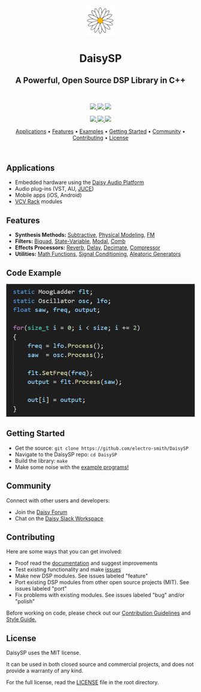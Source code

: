 <p align="center">
  <img width=15% src="https://raw.githubusercontent.com/electro-smith/daisysp/master/resources/assets/banner.png">
</p>
<h1 align="center"> DaisySP </h11>
<h2 align="center">A Powerful, Open Source DSP Library in C++</h2>
<br>

<!--CI Badges-->
<p align="center">
    <a href="https://github.com/electro-smith/DaisySP/actions?query=workflow%3ABuild">
      <img src="https://github.com/electro-smith/DaisySP/workflows/Build/badge.svg">
    </a>
    <a href="https://github.com/electro-smith/DaisySP/actions?query=workflow%3AStyle">
      <img src="https://github.com/electro-smith/DaisySP/workflows/Style/badge.svg">
    </a>
    <a href="https://electro-smith.github.io/DaisySP/index.html">
      <img src="https://github.com/electro-smith/DaisySP/workflows/Documentation/badge.svg">
    </a>
</p>

<!-- Non-CI Badges -->
<p align="center">
  <a href="https://opensource.org/licenses/MIT">
    <img src="https://img.shields.io/badge/license-MIT-yellow">
  </a>
  <a href="https://join.slack.com/t/es-daisy/shared_invite/zt-f9cfm1g4-DgdCok1h1Rj4fpX90~IOww">
    <img src="https://img.shields.io/badge/join-us%20on%20slack-gray.svg?longCache=true&logo=slack&colorB=purple">
  </a>
  <a href="https://forum.electro-smith.com/">
    <img src="https://img.shields.io/badge/chat-daisy%20forum-orange">
  </a>
</p>

<p align="center">
  <a href="#applications">Applications</a> •
  <a href="#features">Features</a> •
  <a href="https://github.com/electro-smith/DaisyExamples">Examples</a> •
  <a href="#getting-started">Getting Started</a> •
  <a href="#community">Community</a> •
  <a href="#contributing">Contributing</a> •
  <a href="#license">License</a>
</p>

<br/>

## Applications

- Embedded hardware using the [Daisy Audio Platform](https://www.electro-smith.com/daisy)
- Audio plug-ins (VST, AU, [JUCE](https://juce.com/))
- Mobile apps (iOS, Android)
- [VCV Rack](https://vcvrack.com/) modules

## Features

- **Synthesis Methods:** [Subtractive](https://electro-smith.github.io/DaisySP/classdaisysp_1_1_moog_ladder.html), [Physical Modeling](https://electro-smith.github.io/DaisySP/classdaisysp_1_1_pluck.html), [FM](https://electro-smith.github.io/DaisySP/classdaisysp_1_1_fm2.html)
- **Filters:** [Biquad](https://electro-smith.github.io/DaisySP/classdaisysp_1_1_biquad.html), [State-Variable](https://electro-smith.github.io/DaisySP/classdaisysp_1_1_svf.html), [Modal](https://electro-smith.github.io/DaisySP/classdaisysp_1_1_mode.html), [Comb](https://electro-smith.github.io/DaisySP/classdaisysp_1_1_comb.html)
- **Effects Processors:** [Reverb](https://electro-smith.github.io/DaisySP/classdaisysp_1_1_reverb_sc.html), [Delay](https://electro-smith.github.io/DaisySP/classdaisysp_1_1_delay_line.html), [Decimate](https://electro-smith.github.io/DaisySP/classdaisysp_1_1_decimator.html), [Compressor](https://electro-smith.github.io/DaisySP/classdaisysp_1_1_compressor.html)
- **Utilities:** [Math Functions](https://github.com/electro-smith/DaisySP/blob/master/modules/dsp.h), [Signal Conditioning](https://electro-smith.github.io/DaisySP/classdaisysp_1_1_port.html), [Aleatoric Generators](https://electro-smith.github.io/DaisySP/classdaisysp_1_1_maytrig.html)  

## Code Example

![example code photo](https://raw.githubusercontent.com/electro-smith/daisysp/master/resources/assets/code_example.PNG)

## Getting Started

- Get the source: `git clone https://github.com/electro-smith/DaisySP`
- Navigate to the DaisySP repo: `cd DaisySP`
- Build the library: `make`
- Make some noise with the [example programs!](https://github.com/electro-smith/DaisyExamples)

## Community

Connect with other users and developers:

- Join the [Daisy Forum](https://forum.electro-smith.com/)
- Chat on the [Daisy Slack Workspace](https://join.slack.com/t/es-daisy/shared_invite/zt-f9cfm1g4-DgdCok1h1Rj4fpX90~IOww)

## Contributing

Here are some ways that you can get involved:

- Proof read the [documentation](https://electro-smith.github.io/DaisySP/index.html) and suggest improvements
- Test existing functionality and make [issues](https://github.com/electro-smith/DaisySP/issues)
- Make new DSP modules. See issues labeled "feature"
- Port existing DSP modules from other open source projects (MIT). See issues labeled "port"
- Fix problems with existing modules. See issues labeled "bug" and/or "polish"

Before working on code, please check out our [Contribution Guidelines](https://github.com/electro-smith/DaisyWiki/wiki/6.-Contribution-Guidelines) and [Style Guide.](https://github.com/electro-smith/DaisySP/blob/master/doc/style_guide.pdf)

## License

DaisySP uses the MIT license.

It can be used in both closed source and commercial projects, and does not provide a warranty of any kind.

For the full license, read the [LICENSE](https://github.com/electro-smith/DaisySP/blob/master/LICENSE) file in the root directory.
